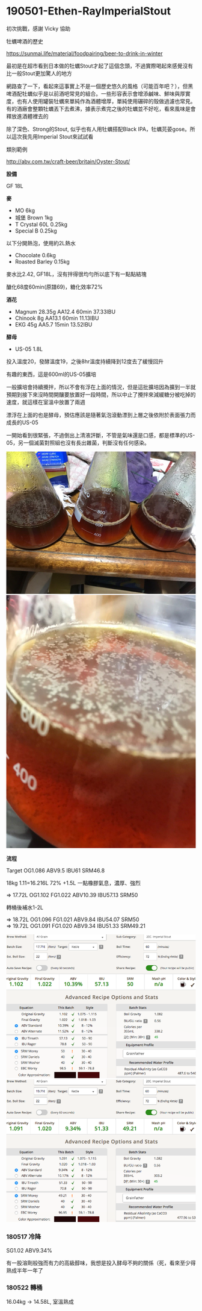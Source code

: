 # 190501-Ethen-RayImperialStout

初次挑戰，感謝 Vicky 協助

牡蠣啤酒的歷史

https://sunmai.life/material/foodpairing/beer-to-drink-in-winter

最初是在超市看到日本做的牡蠣Stout才起了這個念頭，不過實際喝起來感覺沒有比一般Stout更加驚人的地方

網路查了一下，看起來這事實上不是一個歷史悠久的風格（可能百年吧？），但黑啤酒配牡蠣似乎是以前酒吧常見的組合。一些形容表示會增添鹹味、鮮味與厚實度，也有人使用罐裝牡蠣來單純作為酒體增厚，單純使用碾碎的殼做過濾也常見。有的酒廠會整顆牡蠣丟下去煮沸，據表示煮完之後的牡蠣並不好吃，看來風味是會釋放進酒體裡去的

除了深色、Strong的Stout, 似乎也有人用牡蠣搭配Black IPA，牡蠣芫荽gose。所以這次我先用Imperial Stout來試試看

類別範例

http://abv.com.tw/craft-beer/britain/Oyster-Stout/

**設備**

GF 18L

**麥**

* MO 6kg
* 城堡 Brown 1kg
* T Crystal 60L 0.25kg
* Special B 0.25kg

以下分開熱泡，使用約2L熱水

* Chocolate 0.6kg
* Roasted Barley 0.15kg

麥水比2.42, GF18L，沒有拌得很均勻所以底下有一點點結塊

醣化68度60min(原譜69)，糖化效率72%

**酒花**

* Magnum 28.35g AA12.4 60min 37.33IBU
* Chinook 8g AA13.1 60min 11.13IBU
* EKG 45g AA5.7 15min 13.52IBU

**酵母**

* US-05 1.8L

投入溫度20，發酵溫度19，之後8hr溫度持續降到12度去了緩慢回升

有趣的東西，這是600ml的US-05擴培

一般擴培會持續攪拌，所以不會有浮在上面的情況，但是這批擴培因為擴到一半就預期到接下來沒時間開釀要放置好一段時間，所以中止了攪拌來減緩糖分被吃掉的速度，就這樣在室溫中放置了兩週

漂浮在上面的也是酵母，預估應該是隨著氣泡滾動漂到上層之後依附於表面張力而成長的US-05

一開始看到很緊張，不過倒出上清液評斷，不管是氣味還是口感，都是標準的US-05，另一個滅菌對照組也沒有長出雜菌，判斷沒有任何感染。

![](../img/test171.jpg)
![](../img/test172.jpg)

**流程**

Target OG1.086 ABV9.5 IBU61 SRM46.8

18kg 1.11=16.216L 72% +1.5L 一點橡膠氣息，濃厚、強烈

=> 17.72L OG1.102 FG1.022 ABV10.39 IBU57.13 SRM50

轉桶後補水1-2L

=> 18.72L OG1.096 FG1.021 ABV9.84 IBU54.07 SRM50   
=> 19.72L OG1.091 FG1.020 ABV9.34 IBU51.33 SRM49.21

![](../img/test166.png)
![](../img/test167.png)

### 180517 冷降

SG1.02 ABV9.34%

有一股溶劑般強而有力的高級醇味，我想是投入酵母不夠的關係（死，看來至少得熟成半年一年了

### 180522 轉桶

16.04kg -> 14.58L, 室溫熟成
